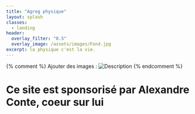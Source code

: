 ```yaml
---
title: "Agreg physique"
layout: splash
classes:
  - landing
header:
  overlay_filter: "0.5"
  overlay_image: /assets/images/Fond.jpg
excerpt: la physique c'est la vie.
---
```

{% comment %}
Ajouter des images  :
![Description](/assets/images/le_nom.jpg)
{% endcomment %}
# Ce site est sponsorisé par Alexandre Conte, coeur sur lui
